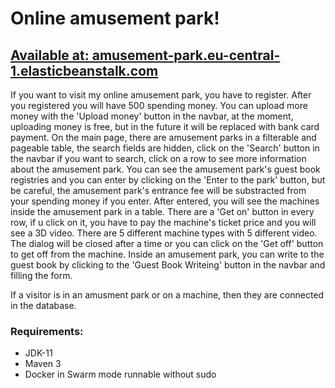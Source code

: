 # Online amusement park!

## [Available at: amusement-park.eu-central-1.elasticbeanstalk.com](http://amusement-park.eu-central-1.elasticbeanstalk.com)

If you want to visit my online amusement park, you have to register. After you registered you will have 500 spending money. You can upload more money with the 'Upload money' button in the navbar, at the moment, uploading money is free, but in the future it will be replaced with bank card payment.
On the main page, there are amusement parks in a filterable and pageable table, the search fields are hidden, click on the 'Search' button in the navbar if you want to search, click on a row to see more information about the amusement park. You can see the amusement park's guest book registries and you can enter by clicking on the 'Enter to the park' button, but be careful, the amusement park's entrance fee will be substracted from your spending money if you enter.
After entered, you will see the machines inside the amusement park in a table. There are a 'Get on' button in every row, if u click on it, you have to pay the machine's ticket price and you will see a 3D video. There are 5 different machine types with 5 different video. The dialog will be closed after a time or you can click on the 'Get off' button to get off from the machine. Inside an amusement park, you can write to the guest book by clicking to the 'Guest Book Writeing' button in the navbar and filling the form.

If a visitor is in an amusment park or on a machine, then they are connected in the database.

### Requirements:

- JDK-11
- Maven 3
- Docker in Swarm mode runnable without sudo

